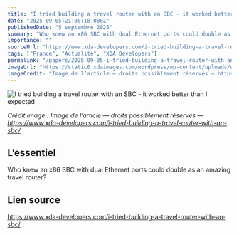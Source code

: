 ```yaml
---
title: "I tried building a travel router with an SBC - it worked better than I expected"
date: "2025-09-05T21:00:18.000Z"
publishedDate: "5 septembre 2025"
summary: "Who knew an x86 SBC with dual Ethernet ports could double as an amazing travel router?"
importance: ""
sourceUrl: "https://www.xda-developers.com/i-tried-building-a-travel-router-with-an-sbc/"
tags: ["France", "Actualité", "XDA Developers"]
permalink: "/papers/2025-09-05-i-tried-building-a-travel-router-with-an-sbc-it-worked-better-than-i-expected"
imageUrl: "https://static0.xdaimages.com/wordpress/wp-content/uploads/wm/2025/09/zimaboard-2-router.jpg?w=1600&h=900&fit=crop"
imageCredit: "Image de l’article — droits possiblement réservés — https://www.xda-developers.com/i-tried-building-a-travel-router-with-an-sbc/"
---
```


![I tried building a travel router with an SBC - it worked better than I expected](https://static0.xdaimages.com/wordpress/wp-content/uploads/wm/2025/09/zimaboard-2-router.jpg?w=1600&h=900&fit=crop)

*Crédit image : Image de l’article — droits possiblement réservés — https://www.xda-developers.com/i-tried-building-a-travel-router-with-an-sbc/*

## L’essentiel

Who knew an x86 SBC with dual Ethernet ports could double as an amazing travel router?

## Lien source

https://www.xda-developers.com/i-tried-building-a-travel-router-with-an-sbc/
